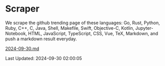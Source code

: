 # Scraper

We scrape the github trending page of these languages: Go, Rust, Python, Ruby, C++, C, Java, Shell, Makefile, Swift, Objective-C, Kotlin, Jupyter-Notebook, HTML, JavaScript, TypeScript, CSS, Vue, TeX, Markdown, and push a markdown result everyday.

[2024-09-30.md](https://github.com/cumthxy/github-trending-backup/blob/master/2024-09-30.md)

Last Updated: 2024-09-30 02:00:05